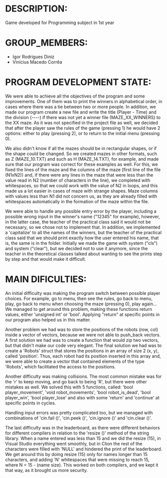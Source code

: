 # DESCRIPTION:
 Game developed for Programming subject in 1st year

 
# GROUP_MEMBERS:
- Igor Rodrigues Diniz
- Vinícius Macedo Corrêa
 
# PROGRAM DEVELOPMENT STATE:
We were able to achieve all the objectives of the program and some improvements. 
One of them was to print the winners in alphabetical order, in cases where there was a tie between two or more people. In addition, we made our program create a new file and write the title (Player - Time) and the division (----) if there was not yet a winner file (MAZE_XX_WINNERS) to the XX maze.
As it was not specified in the project file as well, we decided that after the player saw the rules of the game (pressing 1) he would have 2 options: either to play (pressing 2), or to return to the initial menu (pressing 0).

We also didn't know if all the mazes should be in rectangular shapes, or if the shape could be changed. So we created mazes in other formats, such as Z (MAZE_10.TXT) and such as H (MAZE_14.TXT), for example, and made sure that our program was correct for these examples as well. For this, we fixed the lines of the maze and the columns of the maze (first line of the file (N1xN2)) and, if there were any lines in the maze that were less than the value read in N2 (number of characters in the line), we completed with whitespaces, so that we could work with the value of N2 in loops, and this made us a lot easier in cases of maze with strange shapes. Maze columns with values ​​less than N1 did not concern us, as they are already filled with whitespaces automatically in the formation of the maze within the file.

We were able to handle any possible entry error by the player, including a possible wrong input in the winner's name ("12345" for example), however, in the latter case, the teacher of the practical class said it would not be necessary, so we chose not to implement that. In addition, we implemented a 'capitalize' to all the names of the winners, but the teacher of the practical class said that we should print exactly how the user entered his name, that is, the same is in the folder. Initially we made the game with system ("cls") and system ("clear"), but we decided not to use it anymore, since the teacher in the theoretical classes talked about wanting to see the prints step by step and that would make it difficult.

# MAIN DIFICULTIES:
An initial difficulty was making the program switch between possible player choices. For example, go to menu, then see the rules, go back to menu, play, go back to menu when choosing the maze (pressing 0), play again... We managed to get around this problem, making these functions return values, either 'unsigned int' or 'bool'. Applying "return" at specific points in our program also helped us in this matter.

Another problem we had was to store the positions of the robots (row, col) inside a vector of vectors, because we were not able to push_back vectors. A first solution we had was to create a function that would zip two vectors, but that didn't make our code very elegant. The final solution we had was to create a 'Robots' struct that stores the positions in an array of size 2 (x, y), called 'position'. Thus, each robot had its position inserted in this array and, we were able to create a vector that contained elements of the type 'Robots', which facilitated the access to the positions.

Another difficulty was making collisions. The most common mistake was for the 'r' to keep moving, and go back to being 'R', but there were other mistakes as well. We solved this with 5 functions, called: 'bool player_movement', 'void robot_movements', 'bool robot_is_dead', 'bool player_win', 'bool player_lose' and also with some 'return' and 'continue' at specific points in cycles.

Handling input errors was pretty complicated too, but we managed with combinations of 'cin.fail ()', 'cin.peek ()', 'cin.ignore ()' and 'cin.clear ()'.

The last difficulty was in the leaderboard, as there were different behaviors for different compilers in relation to the 'resize ()' method of the string library. When a name entered was less than 15 and we did the resize (15), in Visual Studio everything went smoothly, but in Clion the rest of the characters were filled with 'NULL' and hindered the print of the leaderboard. We get around this by doing resize (15) only for names longer than 15 characters, and adding 'N' whitespaces that were missing to reach 15, where N = 15 - (name size). This worked on both compilers, and we kept it that way, as it brought us more security.
